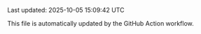 Last updated: 2025-10-05 15:09:42 UTC

This file is automatically updated by the GitHub Action workflow.

